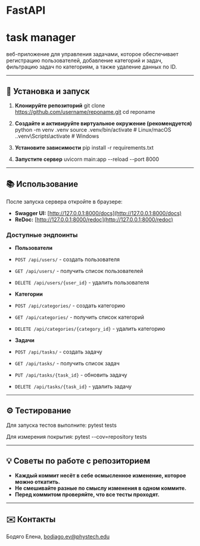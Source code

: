 # FastAPI
# task manager

веб-приложение для управления задачами, которое обеспечивает регистрацию пользователей, добавление категорий и задач, фильтрацию задач по категориям, а также удаление данных по ID.

---

## 🚀 Установка и запуск

1. **Клонируйте репозиторий**
git clone https://github.com/username/reponame.git
cd reponame


2. **Создайте и активируйте виртуальное окружение (рекомендуется)**
python -m venv .venv
source .venv/bin/activate # Linux/macOS
..venv\Scripts\activate # Windows


3. **Установите зависимости**
pip install -r requirements.txt


4. **Запустите сервер**
uvicorn main:app --reload --port 8000


---

## 📚 Использование

После запуска сервера откройте в браузере:
- **Swagger UI:** [http://127.0.0.1:8000/docs](http://127.0.0.1:8000/docs)
- **ReDoc:** [http://127.0.0.1:8000/redoc](http://127.0.0.1:8000/redoc)

### Доступные эндпоинты

- **Пользователи**
- `POST /api/users/` - создать пользователя
- `GET /api/users/` - получить список пользователей
- `DELETE /api/users/{user_id}` - удалить пользователя

- **Категории**
- `POST /api/categories/` - создать категорию
- `GET /api/categories/` - получить список категорий
- `DELETE /api/categories/{category_id}` - удалить категорию

- **Задачи**
- `POST /api/tasks/` - создать задачу
- `GET /api/tasks/` - получить список задач
- `PUT /api/tasks/{task_id}` - обновить задачу
- `DELETE /api/tasks/{task_id}` - удалить задачу

---

## ⚙️ Тестирование

Для запуска тестов выполните:
pytest tests


Для измерения покрытия:
pytest --cov=repository tests


---

## 💡 Советы по работе с репозиторием

- **Каждый коммит несёт в себе осмысленное изменение, которое можно откатить.**
- **Не смешивайте разные по смыслу изменения в одном коммите.**
- **Перед коммитом проверяйте, что все тесты проходят.**


---

## ✉️ Контакты

Бодяго Елена, bodiago.ev@phystech.edu

